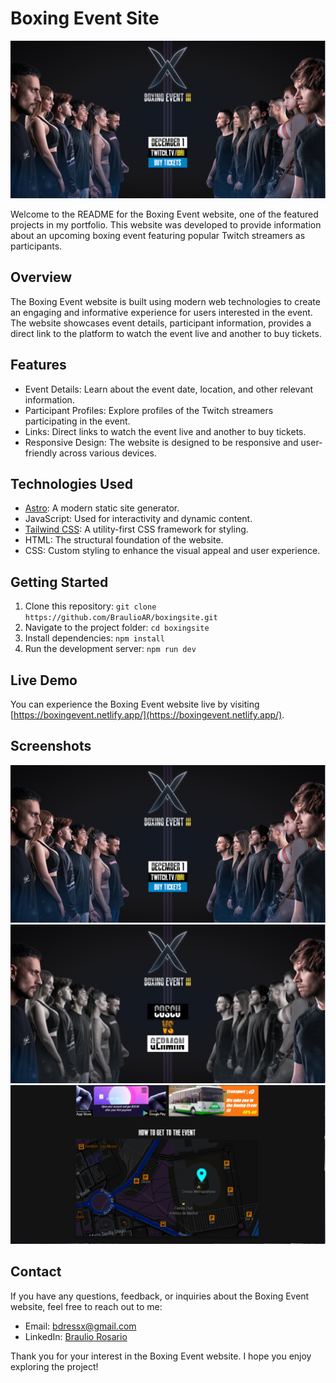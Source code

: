 # Boxing Event Site

![Boxing Event Screenshot](public/bScreenshot.png)

Welcome to the README for the Boxing Event website, one of the featured projects in my portfolio. This website was developed to provide information about an upcoming boxing event featuring popular Twitch streamers as participants.

## Overview

The Boxing Event website is built using modern web technologies to create an engaging and informative experience for users interested in the event. The website showcases event details, participant information, provides a direct link to the platform to watch the event live and another to buy tickets.

## Features

- Event Details: Learn about the event date, location, and other relevant information.
- Participant Profiles: Explore profiles of the Twitch streamers participating in the event.
- Links: Direct links to watch the event live and another to buy tickets.
- Responsive Design: The website is designed to be responsive and user-friendly across various devices.

## Technologies Used

- [Astro](https://astro.build/): A modern static site generator.
- JavaScript: Used for interactivity and dynamic content.
- [Tailwind CSS](https://tailwindcss.com/): A utility-first CSS framework for styling.
- HTML: The structural foundation of the website.
- CSS: Custom styling to enhance the visual appeal and user experience.

## Getting Started

1. Clone this repository: `git clone https://github.com/BraulioAR/boxingsite.git`
2. Navigate to the project folder: `cd boxingsite`
3. Install dependencies: `npm install`
4. Run the development server: `npm run dev`

## Live Demo

You can experience the Boxing Event website live by visiting [https://boxingevent.netlify.app/](https://boxingevent.netlify.app/).

## Screenshots

![Screenshot 1](public/bScreenshot.png)
![Screenshot 2](public/hScreenshot.png)
![Screenshot 3](public/tScreenshot.png)

## Contact

If you have any questions, feedback, or inquiries about the Boxing Event website, feel free to reach out to me:

- Email: [bdressx@gmail.com](mailto:bdressx@gmail.com)
- LinkedIn: [Braulio Rosario](https://www.linkedin.com/in/braulio-rosario-815101218/)

Thank you for your interest in the Boxing Event website. I hope you enjoy exploring the project!